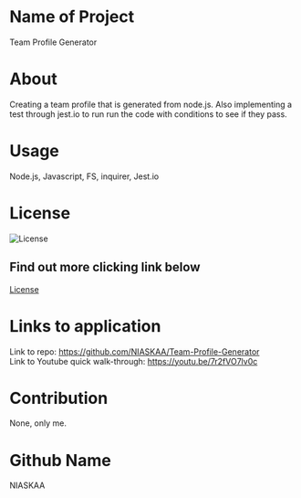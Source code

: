 # Name of Project
Team Profile Generator

# About
Creating a team profile that is generated from node.js.
Also implementing a test through jest.io to run run the code with conditions to see if they pass.

# Usage
Node.js, Javascript, FS, inquirer, Jest.io

# License
![License](https://img.shields.io/badge/license-MIT-blue.svg "License Badge")
## Find out more clicking link below 
[License](https://opensource.org/licenses/MIT)

# Links to application
Link to repo: https://github.com/NIASKAA/Team-Profile-Generator \
Link to Youtube quick walk-through: https://youtu.be/7r2fVO7lv0c

# Contribution 
None, only me. 

# Github Name
NIASKAA
    
